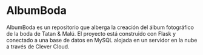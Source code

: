 # AlbumBoda
AlbumBoda es un repositorio que alberga la creación del álbum fotográfico de la boda de Tatan &amp; Malú.
El proyecto está construido con Flask y conectado a una base de datos en MySQL alojada en un servidor en la nube a través de Clever Cloud.
